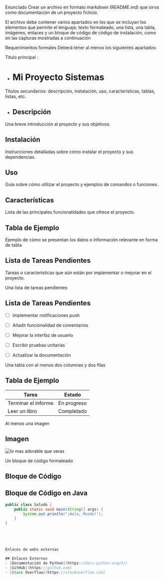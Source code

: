 Enunciado
Crear un archivo en formato markdown (README.md) que sirva como documentación de un proyecto ficticio.

El archivo debe contener varios apartados en los que se incluyan los elementos que permite el lenguaje; texto formateado, una lista, una tabla, imágenes, enlaces y un bloque de código de código de instalación, como en las capturas mostradas a continuación

Requerimientos formales
Deberá tener al menos los siguientes apartados:

Título principal :

- # Mi Proyecto Sistemas 


Títulos secundarios: descripción, instalación, uso, características, tablas, listas, etc.

- ## Descripción
Una breve introducción al proyecto y sus objetivos.

## Instalación
Instrucciones detalladas sobre cómo instalar el proyecto y sus dependencias.

## Uso
Guía sobre cómo utilizar el proyecto y ejemplos de comandos o funciones.

## Características
Lista de las principales funcionalidades que ofrece el proyecto.

## Tabla de Ejemplo
Ejemplo de cómo se presentan los datos o información relevante en forma de tabla.

## Lista de Tareas Pendientes
Tareas o características que aún están por implementar o mejorar en el proyecto.


Una lista de tareas pendientes

## Lista de Tareas Pendientes
- [ ] Implementar notificaciones push
- [ ] Añadir funcionalidad de comentarios
- [ ] Mejorar la interfaz de usuario
- [ ] Escribir pruebas unitarias
- [ ] Actualizar la documentación


Una tabla con al menos dos columnas y dos filas

## Tabla de Ejemplo

| Tarea               | Estado        |
|---------------------|---------------|
| Terminar el informe | En progreso   |
| Leer un libro       | Completado    |


Al menos una imagen

## Imagen

![lo mas adorable que veras ](https://www.hola.com/horizon/original_aspect_ratio/509027460a79-carlino-o-pug-a.jpg?im=Resize=(960),type=downsize)


Un bloque de código formateado
## Bloque de Código

## Bloque de Código en Java

```java
public class Saludo {
    public static void main(String[] args) {
        System.out.println("¡Hola, Mundo!");
    }
}





Enlaces de webs externas

## Enlaces Externos
- [Documentación de Python](https://docs.python.org/3/)
- [GitHub](https://github.com)
- [Stack Overflow](https://stackoverflow.com)
